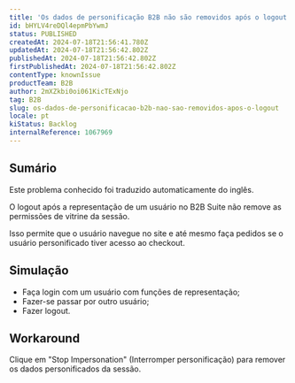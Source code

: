 ```yaml
---
title: 'Os dados de personificação B2B não são removidos após o logout'
id: bHYLV4reDQl4epmPbYwmJ
status: PUBLISHED
createdAt: 2024-07-18T21:56:41.780Z
updatedAt: 2024-07-18T21:56:42.802Z
publishedAt: 2024-07-18T21:56:42.802Z
firstPublishedAt: 2024-07-18T21:56:42.802Z
contentType: knownIssue
productTeam: B2B
author: 2mXZkbi0oi061KicTExNjo
tag: B2B
slug: os-dados-de-personificacao-b2b-nao-sao-removidos-apos-o-logout
locale: pt
kiStatus: Backlog
internalReference: 1067969
---
```


## Sumário

<div class="alert alert-info">
  <p>Este problema conhecido foi traduzido automaticamente do inglês.</p>
</div>


O logout após a representação de um usuário no B2B Suite não remove as permissões de vitrine da sessão.

Isso permite que o usuário navegue no site e até mesmo faça pedidos se o usuário personificado tiver acesso ao checkout.

## Simulação



- Faça login com um usuário com funções de representação;
- Fazer-se passar por outro usuário;
- Fazer logout.



## Workaround


Clique em "Stop Impersonation" (Interromper personificação) para remover os dados personificados da sessão.





